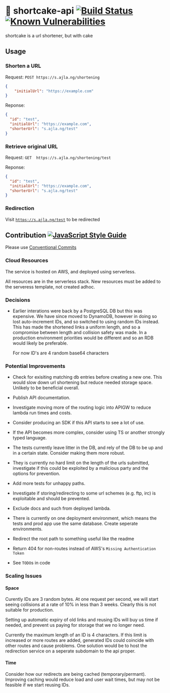 # 🍰 shortcake-api [![Build Status](http://travis-ci.org/aaronjameslang/shortcake.svg?branch=master)](//travis-ci.org/aaronjameslang/shortcake) [![Known Vulnerabilities](http://snyk.io/test/github/aaronjameslang/shortcake/badge.svg)](//snyk.io/test/github/aaronjameslang/shortcake)
shortcake is a url shortener, but with cake

## Usage

### Shorten a URL

Request:
`POST https://s.ajla.ng/shortening`
```json
{
    "initialUrl": "https://example.com"
}
```
Reponse:
```json
{
  "id": "test",
  "initialUrl": "https://example.com",
  "shorterUrl": "s.ajla.ng/test"
}
```

### Retrieve original URL

Request:
`GET  https://s.ajla.ng/shortening/test`

Reponse:
```json
{
  "id": "test",
  "initialUrl": "https://example.com",
  "shorterUrl": "s.ajla.ng/test"
}
```

### Redirection

Visit [`https://s.ajla.ng/test`](https://s.ajla.ng/test) to be redirected

## Contribution [![JavaScript Style Guide](https://img.shields.io/badge/code_style-standard-brightgreen.svg)](https://standardjs.com)

Please use [Conventional Commits](https://conventionalcommits.org)

### Cloud Resources

The service is hosted on AWS, and deployed using serverless.

All resources are in the serverless stack. New resources must be added to the serveress template, not created adhoc.

### Decisions

- Earlier interations were back by a PostgreSQL DB but this was expensive.
  We have since moved to DynamoDB, however in doing so lost auto-increment IDs,
  and so switched to using random IDs instead. This has made the shortened links
  a uniform length, and so a compromise between length and collision safety was made.
  In a production environment priorities would be different and so an RDB would
  likely be preferable.

  For now ID's are 4 random base64 characters 

### Potential Improvements

- Check for exisiting matching db entries before creating a new one. This would slow down url shortening but reduce needed storage space. Unlikely to be beneficial overall.

- Publish API documentation.

- Investigate moving more of the routing logic into APIGW to reduce lambda run times and costs.

- Consider producing an SDK if this API starts to see a lot of use.

- If the API becomes more complex, consider using TS or another strongly typed language.

- The tests currently leave litter in the DB, and rely of the DB to be up and in a certain state. Consider making them more robust.

- They is currently no hard limit on the length of the urls submitted, investigate if this could be exploited by a malicious party and the options for prevention.

- Add more tests for unhappy paths.

- Investigate if storing/redirecting to some url schemes (e.g. ftp, irc) is exploitable and should be prevented.

- Exclude docs and such from deployed lambda.

- There is currently on one deployment environment, which means the tests and prod app use the same database. Create seperate environments.

- Redirect the root path to something useful like the readme

- Return 404 for non-routes instead of AWS's `Missing Authentication Token`

- See `TODO`s in code

### Scaling Issues

#### Space

Curently IDs are 3 random bytes. At one request per second, we will start
seeing collisions at a rate of 10% in less than 3 weeks. Clearly this is not suitable for production.

Setting up automatic expiry of old links and reusing IDs will buy us time if needed, and prevent us paying for storage that we no longer need.

Currently the maximum length of an ID is 4 characters. If this limit is increased or more routes are added, generated IDs could coincide with other routes and cause problems. One solution would be to host the redirection service on a seperate subdomain to the api proper.

#### Time

Consider how our redirects are being cached (temporary/permant). Improving caching would reduce load and user wait times, but may not be feasible if we start reusing IDs.

